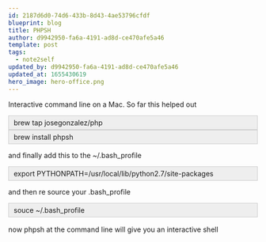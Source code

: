 ```yaml
---
id: 2187d6d0-74d6-433b-8d43-4ae53796cfdf
blueprint: blog
title: PHPSH
author: d9942950-fa6a-4191-ad8d-ce470afe5a46
template: post
tags:
  - note2self
updated_by: d9942950-fa6a-4191-ad8d-ce470afe5a46
updated_at: 1655430619
hero_image: hero-office.png
---
```

<p>Interactive command line on a Mac. So far this helped out</p>

<div style="background:#eee;border:1px solid #ccc;padding:5px 10px;">brew tap josegonzalez/php</div>

<div style="background:#eee;border:1px solid #ccc;padding:5px 10px;">brew install phpsh</div>

<p>and finally add this to the ~/.bash_profile</p>

<div style="background:#eee;border:1px solid #ccc;padding:5px 10px;">export PYTHONPATH=/usr/local/lib/python2.7/site-packages&nbsp;</div>

<p>and then re source your .bash_profile</p>

<div style="background:#eee;border:1px solid #ccc;padding:5px 10px;">souce ~/.bash_profile</div>

<p><span style="line-height: 1.6em;">now phpsh at the command line will give you an interactive shell&nbsp;</span></p>
